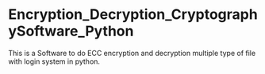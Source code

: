 # Encryption_Decryption_CryptographySoftware_Python
This is a Software to do ECC encryption and decryption multiple type of file with login system in python.
